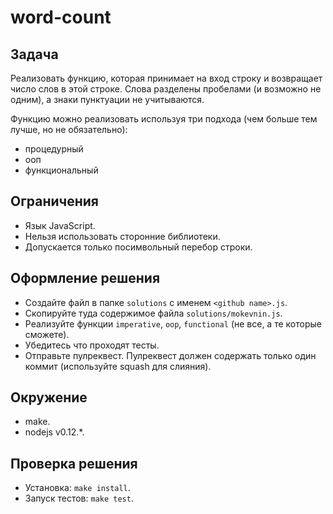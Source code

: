 # word-count

## Задача
Реализовать функцию, которая принимает на вход строку и возвращает число слов в этой строке.
Слова разделены пробелами (и возможно не одним), а знаки пунктуации не учитываются.

Функцию можно реализовать используя три подхода (чем больше тем лучше, но не обязательно):
* процедурный
* ооп
* функциональный

## Ограничения
* Язык JavaScript.
* Нельзя использовать сторонние библиотеки.
* Допускается только посимвольный перебор строки.

## Оформление решения
* Создайте файл в папке `solutions` с именем `<github name>.js`.
* Скопируйте туда содержимое файла `solutions/mokevnin.js`.
* Реализуйте функции `imperative`, `oop`, `functional` (не все, а те которые сможете).
* Убедитесь что проходят тесты.
* Отправьте пулреквест. Пулреквест должен содержать только один коммит (используйте squash для слияния).

## Окружение
* make.
* nodejs v0.12.*.

## Проверка решения
* Установка: `make install`.
* Запуск тестов: `make test`.
